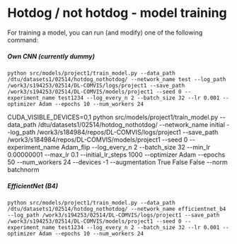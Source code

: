 # Hotdog / not hotdog - model training


For training a model, you can run (and modify) one of the following command:

##### Own CNN (currently dummy)
```
python src/models/project1/train_model.py --data_path /dtu/datasets1/02514/hotdog_nothotdog/ --network_name test --log_path /work3/s194253/02514/DL-COMVIS/logs/project1 --save_path /work3/s194253/02514/DL-COMVIS/models/project1 --seed 0 --experiment_name test1234 --log_every_n 2 --batch_size 32 --lr 0.001 --optimizer Adam --epochs 10 --num_workers 24
```

CUDA_VISIBLE_DEVICES=0,1 python src/models/project1/train_model.py --data_path /dtu/datasets1/02514/hotdog_nothotdog/ --network_name initial --log_path /work3/s184984/repos/DL-COMVIS/logs/project1 --save_path /work3/s184984/repos/DL-COMVIS/models/project1 --seed 0 --experiment_name Adam_flip --log_every_n 2 --batch_size 32 --min_lr 0.00000001 --max_lr 0.1 --initial_lr_steps 1000 --optimizer Adam --epochs 50 --num_workers 24 --devices -1 --augmentation True False False --norm batchnorm

##### EfficientNet (B4)
```
python src/models/project1/train_model.py --data_path /dtu/datasets1/02514/hotdog_nothotdog/ --network_name efficientnet_b4 --log_path /work3/s194253/02514/DL-COMVIS/logs/project1 --save_path /work3/s194253/02514/DL-COMVIS/models/project1 --seed 0 --experiment_name test1234 --log_every_n 2 --batch_size 32 --lr 0.001 --optimizer Adam --epochs 10 --num_workers 24
```